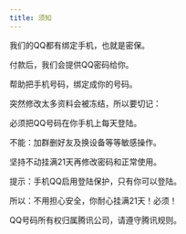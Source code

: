 ```yaml
---
title: 须知
---
```

<p>我们的QQ都有绑定手机，也就是密保。</p>
<p>付款后，我们会提供QQ密码给你。</p>
<p>帮助把手机号码，绑定成你的号码。</p>
<p>突然修改太多资料会被冻结，所以要切记：</p>
<p>必须把QQ号码在你手机上每天登陆。</p>
<p>不能：加群删好友及换设备等等敏感操作。</p>
<p>坚持不动挂满21天再修改密码和正常使用。</p>
<p>提示：手机QQ启用登陆保护，只有你可以登陆。</p>
<p>所以：不用担心安全，你耐心挂满21天！必须！</p>
<p>QQ号码所有权归属腾讯公司，请遵守腾讯规则。</p>
